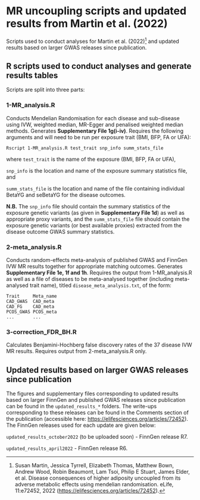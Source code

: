 # MR uncoupling scripts and updated results from Martin et al. (2022)

Scripts used to conduct analyses for Martin et al. (2022)[^1] and updated results based on larger GWAS releases since publication.

[^1]: Susan Martin, Jessica Tyrrell, Elizabeth Thomas, Matthew Bown, Andrew Wood, Robin Beaumont, Lam Tsoi, Philip E Stuart, James Elder, et al. Disease consequences of higher adiposity uncoupled from its adverse metabolic effects using mendelian randomisation. eLife, 11:e72452, 2022 (https://elifesciences.org/articles/72452).

## R scripts used to conduct analyses and generate results tables

Scripts are split into three parts:

### 1-MR_analysis.R

Conducts Mendelian Randomisation for each disease and sub-disease using IVW, weighted median, MR-Egger and penalised weighted median methods. Generates **Supplementary File 1g(i-iv)**. Requires the following arguments and will need to be run per exposure trait (BMI, BFP, FA or UFA):
```
Rscript 1-MR_analysis.R test_trait snp_info summ_stats_file
```
where
`test_trait` is the name of the exposure (BMI, BFP, FA or UFA),

`snp_info` is the location and name of the exposure summary statistics file, and

`summ_stats_file` is the location and name of the file containing individual BetaYG and seBetaYG for the disease outcomes.

**N.B.** The `snp_info` file should contain the summary statistics of the exposure genetic variants (as given in **Supplementary File 1d**) as well as appropriate proxy variants, and the `summ_stats_file` file should contain the exposure genetic variants (or best available proxies) extracted from the disease outcome GWAS summary statistics.

### 2-meta_analysis.R

Conducts random-effects meta-analysis of published GWAS and FinnGen IVW MR results together for appropriate matching outcomes. Generates **Supplementary File 1e, 1f and 1h**. Requires the output from 1-MR_analysis.R as well as a file of diseases to be meta-analysed together (including meta-analysed trait name), titled `disease_meta_analysis.txt`, of the form:
```
Trait     Meta_name
CAD_GWAS  CAD_meta
CAD_FG    CAD_meta
PCOS_GWAS PCOS_meta
...       ...
```

### 3-correction_FDR_BH.R

Calculates Benjamini-Hochberg false discovery rates of the 37 disease IVW MR results. Requires output from 2-meta_analysis.R only.

## Updated results based on larger GWAS releases since publication

The figures and supplementary files corresponding to updated results based on larger FinnGen and published GWAS releases since publication can be found in the `updated_results_*` folders. The write-ups corresponding to these releases can be found in the Comments section of the publication (accessible here: https://elifesciences.org/articles/72452). The FinnGen releases used for each update are given below:

`updated_results_october2022` (to be uploaded soon) - FinnGen release R7.

`updated_results_april2022` - FinnGen release R6.
